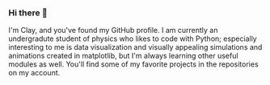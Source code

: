 ### Hi there 👋


I'm Clay, and you've found my GitHub profile. I am currently an undergradute student of physics who likes to code with Python; especially interesting to me is data visualization and visually appealing simulations and animations created in matplotlib, but I'm always learning other useful modules as well. You'll find some of my favorite projects in the repositories on my account.

